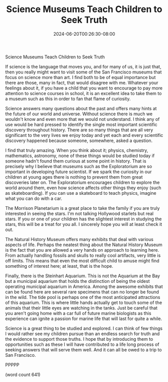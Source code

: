 ﻿---
title: "Science Museums Teach Children to Seek Truth"
date: 2024-06-20T00:26:30-08:00
description: "SanFransisco Tips for Web Success"
featured_image: "/images/SanFransisco.jpg"
tags: ["SanFransisco"]
---

Science Museums Teach Children to Seek Truth

If science is the language that moves you, and for many of us, it is just that, then you really might want to visit some of the San Francisco museums that focus on science more than art. I find both to be of equal importance but there are those, many in fact, that would disagree with me. Whatever your feelings about it, if you have a child that you want to encourage to pay more attention to science courses in school, it is an excellent idea to take them to a museum such as this in order to fan that flame of curiosity. 

Science answers many questions about the past and offers many hints at the future of our world and universe. Without science there is much we wouldn't know and even more that we would not understand. I think any of use would be hard pressed to identify the single most important scientific discovery throughout history. There are so many things that are all very significant to the very lives we enjoy today and yet each and every scientific discovery happened because someone, somewhere, asked a question.

I find that truly amazing. When you think about it; physics, chemistry, mathematics, astronomy, none of these things would be studied today if someone hadn't found them curious at some point in history. That is precisely why I believe that museums such as the Exploratorium are so important in developing future scientist. If we spark the curiosity in our children at young ages there is nothing to prevent them from great discoveries later on. The Exploratorium encourages children to explore the world around them, even how science affects other things they enjoy (such as skateboarding). If you can use a skateboard to teach physics, imagine what you can do with a car.

The Morrison Planetarium is a great place to take the family if you are truly interested in seeing the stars. I'm not talking Hollywood starlets but real stars. If you or one of your children has the slightest interest in studying the stars, this will be a treat for you all. I sincerely hope you will at least check it out.

The Natural History Museum offers many exhibits that deal with various aspects of life. Perhaps the neatest thing about the Natural History Museum is the fact that you are allowed a very hands on approach to learning here. From actually handling fossils and skulls to really cool artifacts, very little is off limits. This means that even the most difficult child to amuse might find something of interest here; at least, that is the hope. 

Finally, there is the Steinhart Aquarium. This is not the Aquarium at the Bay but a municipal aquarium that holds the distinction of being the oldest operating municipal aquarium in America. Among the awesome exhibits that can be found here are several rare specimens that can no longer be found in the wild. The tide pool is perhaps one of the most anticipated attractions of this aquarium. This is where little hands actually get to touch some of the animals that their little eyes are watching in the tanks. Just be careful that you aren't going home with a car full of future marine biologists as this experience can ignite a passion for marine life that will last for quite a while. 

Science is a great thing to be studied and explored. I can think of few things I would rather see my children pursue than an endless search for truth and the evidence to support those truths. I hope that by introducing them to opportunities such as these I will have contributed to a life long process of seeking answers that will serve them well. And it can all be owed to a trip to San Francisco.

PPPPP

(word count 641)



